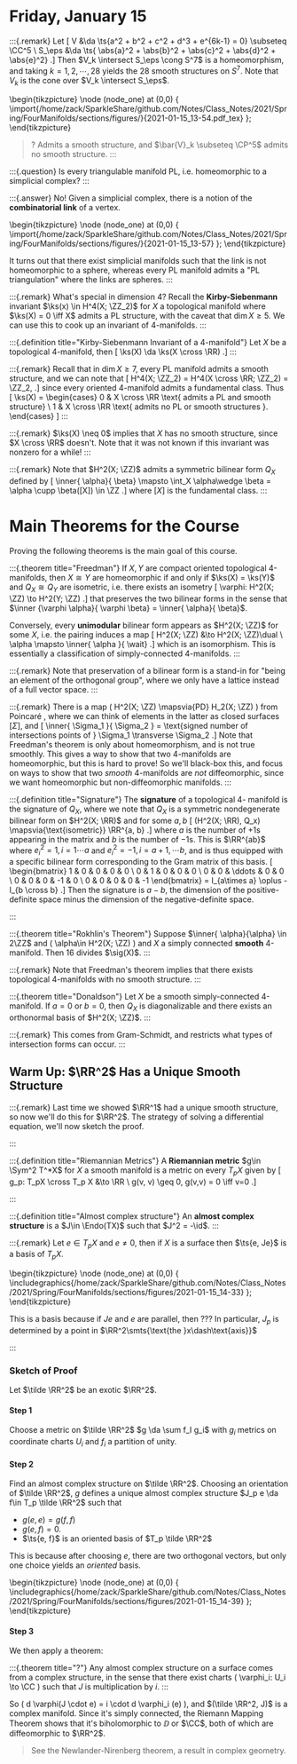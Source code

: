 # Friday, January 15


:::{.remark}
Let \[
V &\da \ts{a^2 + b^2 + c^2 + d^3 + e^{6k-1} = 0} \subseteq \CC^5 \\
S_\eps &\da \ts{ \abs{a}^2 + \abs{b}^2 + \abs{c}^2 + \abs{d}^2 + \abs{e}^2}
.\]
Then $V_k \intersect S_\eps \cong S^7$ is a homeomorphism, and taking $k=1,2,\cdots, 28$ yields the 28 smooth structures on $S^7$.
Note that $V_k$ is the cone over $V_k \intersect S_\eps$.

\begin{tikzpicture}
\node (node_one) at (0,0) { \import{/home/zack/SparkleShare/github.com/Notes/Class_Notes/2021/Spring/FourManifolds/sections/figures/}{2021-01-15_13-54.pdf_tex} };
\end{tikzpicture}

> ? Admits a smooth structure, and $\bar{V}_k \subseteq \CP^5$ admits no smooth structure.
:::

:::{.question}
Is every triangulable manifold PL, i.e. homeomorphic to a simplicial complex?
:::

:::{.answer}
No!
Given a simplicial complex, there is a notion of the **combinatorial link** of a vertex.

\begin{tikzpicture}
\node (node_one) at (0,0) {
\import{/home/zack/SparkleShare/github.com/Notes/Class_Notes/2021/Spring/FourManifolds/sections/figures/}{2021-01-15_13-57} };
\end{tikzpicture}

It turns out that there exist simplicial manifolds such that the link is not homeomorphic to a sphere, whereas every PL manifold admits a "PL triangulation" where the links are spheres.
:::

:::{.remark}
What's special in dimension 4?
Recall the **Kirby-Siebenmann** invariant $\ks(x) \in H^4(X; \ZZ_2)$ for $X$ a topological manifold where $\ks(X) = 0 \iff X$ admits a PL structure, with the caveat that $\dim X \geq 5$.
We can use this to cook up an invariant of 4-manifolds.
:::

:::{.definition title="Kirby-Siebenmann Invariant of a 4-manifold"}
Let $X$ be a topological 4-manifold, then 
\[
\ks(X) \da \ks(X \cross \RR)
.\]
:::

:::{.remark}
Recall that in $\dim X\geq 7$, every PL manifold admits a smooth structure, and we can note that 
\[
H^4(X; \ZZ_2) = H^4(X \cross \RR; \ZZ_2) = \ZZ_2,
.\]
since every oriented 4-manifold admits a fundamental class.
Thus
\[
\ks(X) = 
\begin{cases}
0 & X \cross \RR \text{ admits a PL and smooth structure} 
\\
1 & X \cross \RR \text{ admits no PL or smooth structures }.
\end{cases}
\]
:::

:::{.remark}
$\ks(X) \neq 0$ implies that $X$ has no smooth structure, since $X \cross \RR$ doesn't.
Note that it was not known if this invariant was nonzero for a while!
:::

:::{.remark}
Note that $H^2(X; \ZZ)$ admits a symmetric bilinear form $Q_X$ defined by 
\[
\inner{ \alpha}{ \beta} \mapsto \int_X \alpha\wedge \beta = \alpha \cupp \beta([X]) \in \ZZ
.\]
where $[X]$ is the fundamental class.
:::

# Main Theorems for the Course

Proving the following theorems is the main goal of this course.

:::{.theorem title="Freedman"}
If $X, Y$ are compact oriented topological 4-manifolds, then $X\cong Y$ are homeomorphic if and only if $\ks(X) = \ks(Y)$ and $Q_X \cong Q_Y$ are isometric, i.e. there exists an isometry 
\[
\varphi: H^2(X; \ZZ) \to H^2(Y; \ZZ)
.\]
that preserves the two bilinear forms in the sense that $\inner {\varphi \alpha}{ \varphi \beta} = \inner{ \alpha}{ \beta}$.


Conversely, every **unimodular** bilinear form appears as $H^2(X; \ZZ)$ for some $X$, i.e. the pairing induces a map 
\[
H^2(X; \ZZ) &\to H^2(X; \ZZ)\dual \\
\alpha \mapsto \inner{ \alpha }{ \wait}
.\]
which is an isomorphism.
This is essentially a classification of simply-connected 4-manifolds.
:::

:::{.remark}
Note that preservation of a bilinear form is a stand-in for "being an element of the orthogonal group", where we only have a lattice instead of a full vector space.
:::

:::{.remark}
There is a map \( H^2(X; \ZZ) \mapsvia{PD} H_2(X; \ZZ) \) from Poincaré , where we can think of elements in the latter as closed surfaces $[\Sigma]$, and
\[
\inner{ \Sigma_1 }{ \Sigma_2 } = \text{signed number of intersections points of } \Sigma_1 \transverse \Sigma_2
.\]
Note that Freedman's theorem is only about homeomorphism, and is not true smoothly.
This gives a way to show that two 4-manifolds are homeomorphic, but this is hard to prove!
So we'll black-box this, and focus on ways to show that two *smooth* 4-manifolds are *not* diffeomorphic, since we want homeomorphic but non-diffeomorphic manifolds.
:::

:::{.definition title="Signature"}
The **signature** of a topological 4- manifold is the signature of $Q_X$, where we note that $Q_X$ is a symmetric nondegenerate bilinear form on $H^2(X; \RR)$ and for some $a, b$
\[
(H^2(X; \RR), Q_x) \mapsvia{\text{isometric}} \RR^{a, b}
.\]
where $a$ is the number of $+1$s appearing in the matrix and $b$ is the number of $-1$s.
This is $\RR^{ab}$ where $e_i^2 = 1, i=1\cdots a$ and $e_i^2 = -1, i=a+1, \cdots b$, and is thus equipped with a specific bilinear form corresponding to the Gram matrix of this basis.
\[
\begin{bmatrix}
1 & 0 & 0 & 0 & 0
\\
0 & 1 & 0 & 0 & 0
\\
0 & 0 & \ddots & 0 & 0
\\
0 & 0 & 0 & -1 & 0
\\
0 & 0 & 0 & 0 & -1
\end{bmatrix}
= I_{a\times a} \oplus -I_{b \cross b}
.\]
Then the signature is $a-b$, the dimension of the positive-definite space minus the dimension of the negative-definite space.

:::

:::{.theorem title="Rokhlin's Theorem"}
Suppose $\inner{ \alpha}{\alpha} \in 2\ZZ$ and \( \alpha\in H^2(X; \ZZ) \) and $X$ a simply connected **smooth** 4-manifold. Then 16 divides $\sig(X)$.
:::

:::{.remark}
Note that Freedman's theorem implies that there exists topological 4-manifolds with no smooth structure.
:::

:::{.theorem title="Donaldson"}
Let $X$ be a smooth simply-connected 4-manifold.
If $a=0$ or $b=0$, then $Q_X$ is diagonalizable and there exists an orthonormal basis of $H^2(X; \ZZ)$.
:::

:::{.remark}
This comes from Gram-Schmidt, and restricts what types of intersection forms can occur.
:::

## Warm Up: $\RR^2$ Has a Unique Smooth Structure

:::{.remark}
Last time we showed $\RR^1$ had a unique smooth structure, so now we'll do this for $\RR^2$.
The strategy of solving a differential equation, we'll now sketch the proof.


:::

:::{.definition title="Riemannian Metrics"}
A **Riemannian metric** $g\in \Sym^2 T^*X$ for $X$ a smooth manifold is a metric on every $T_p X$ given by 
\[
g_p: T_pX \cross T_p X &\to \RR \\
g(v, v) \geq 0, g(v,v) = 0 \iff v=0
.\]

:::

:::{.definition title="Almost complex structure"}
An **almost complex structure** is a $J\in \Endo(TX)$ such that $J^2 = -\id$.
:::

:::{.remark}
Let $e\in T_p X$ and $e\neq 0$, then if $X$ is a surface then $\ts{e, Je}$ is a basis of $T_p X$.

\begin{tikzpicture}
\node (node_one) at (0,0) {
  \includegraphics{/home/zack/SparkleShare/github.com/Notes/Class_Notes/2021/Spring/FourManifolds/sections/figures/2021-01-15_14-33}
  };
  \end{tikzpicture}

This is a basis because if $Je$ and $e$ are parallel, then ???
In particular, $J_p$ is determined by a point in $\RR^2\smts{\text{the }x\dash\text{axis}}$

:::


### Sketch of Proof

Let $\tilde \RR^2$ be an exotic $\RR^2$.

#### Step 1

Choose a metric on $\tilde \RR^2$ $g \da \sum f_I g_i$ with $g_i$ metrics on coordinate charts $U_i$ and $f_i$ a partition of unity.

#### Step 2

Find an almost complex structure on $\tilde \RR^2$.
Choosing an orientation of $\tilde \RR^2$, $g$ defines a unique almost complex structure $J_p e \da f\in T_p \tilde \RR^2$ such that 

- $g(e, e) = g(f, f)$ 
- $g(e, f) = 0$.
- $\ts{e, f}$ is an oriented basis of $T_p \tilde \RR^2$ 

This is because after choosing $e$, there are two orthogonal vectors, but only one choice yields an *oriented* basis.

\begin{tikzpicture}
\node (node_one) at (0,0) {
  \includegraphics{/home/zack/SparkleShare/github.com/Notes/Class_Notes/2021/Spring/FourManifolds/sections/figures/2021-01-15_14-39}
  };
  \end{tikzpicture}

#### Step 3

We then apply a theorem:

:::{.theorem title="?"}
Any almost complex structure on a surface comes from a complex structure, in the sense that there exist charts \( \varphi_i: U_i \to \CC \) such that $J$ is multiplication by $i$.
:::

So \( d \varphi(J \cdot e) = i \cdot d \varphi_i (e) \), and $(\tilde \RR^2, J)$ is a complex manifold. 
Since it's simply connected, the Riemann Mapping Theorem shows that it's biholomorphic to $\DD$ or $\CC$, both of which are diffeomorphic to $\RR^2$.

> See the Newlander-Nirenberg theorem, a result in complex geometry. 













